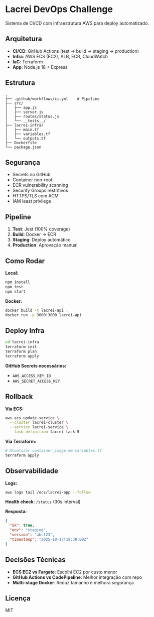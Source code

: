 # Lacrei DevOps Challenge

Sistema de CI/CD com infraestrutura AWS para deploy automatizado.

## Arquitetura

- **CI/CD**: GitHub Actions (test → build → staging → production)
- **Infra**: AWS ECS (EC2), ALB, ECR, CloudWatch
- **IaC**: Terraform
- **App**: Node.js 18 + Express

## Estrutura

```
.
├── .github/workflows/ci.yml    # Pipeline
├── src/
│   ├── app.js
│   ├── server.js
│   ├── routes/status.js
│   └── __tests__/
├── lacrei-infra/
│   ├── main.tf
│   ├── variables.tf
│   └── outputs.tf
├── Dockerfile
└── package.json
```

## Segurança

- Secrets no GitHub
- Container non-root
- ECR vulnerability scanning
- Security Groups restritivos
- HTTPS/TLS com ACM
- IAM least privilege

## Pipeline

1. **Test**: Jest (100% coverage)
2. **Build**: Docker → ECR
3. **Staging**: Deploy automático
4. **Production**: Aprovação manual

## Como Rodar

**Local:**

```bash
npm install
npm test
npm start
```

**Docker:**

```bash
docker build -t lacrei-api .
docker run -p 3000:3000 lacrei-api
```

## Deploy Infra

```bash
cd lacrei-infra
terraform init
terraform plan
terraform apply
```

**GitHub Secrets necessários:**

- `AWS_ACCESS_KEY_ID`
- `AWS_SECRET_ACCESS_KEY`

## Rollback

**Via ECS:**

```bash
aws ecs update-service \
  --cluster lacrei-cluster \
  --service lacrei-service \
  --task-definition lacrei-task:5
```

**Via Terraform:**

```bash
# Atualizar container_image em variables.tf
terraform apply
```

## Observabilidade

**Logs:**

```bash
aws logs tail /ecs/lacrei-app --follow
```

**Health check**: `/status` (30s interval)

**Resposta:**

```json
{
  "ok": true,
  "env": "staging",
  "version": "abc123",
  "timestamp": "2025-10-17T19:30:00Z"
}
```

## Decisões Técnicas

- **ECS EC2 vs Fargate**: Escolhi EC2 por custo menor
- **GitHub Actions vs CodePipeline**: Melhor integração com repo
- **Multi-stage Docker**: Reduz tamanho e melhora segurança

## Licença

MIT
